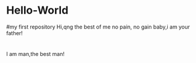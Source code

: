 # Hello-World
#my first repository
Hi,qng
the best of me
no pain, no gain
baby,i am your father!
#
I am man,the best man!
